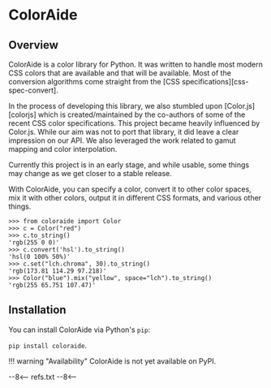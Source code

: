 # ColorAide

## Overview

ColorAide is a color library for Python. It was written to handle most modern CSS colors that are available and that
will be available. Most of the conversion algorithms come straight from the [CSS specifications][css-spec-convert].

In the process of developing this library, we also stumbled upon [Color.js][colorjs] which is created/maintained by the
co-authors of some of the recent CSS color specifications. This project became heavily influenced by Color.js. While our
aim was not to port that library, it did leave a clear impression on our API. We also leveraged the work related to
gamut mapping and color interpolation.

Currently this project is in an early stage, and while usable, some things may change as we get closer to a stable
release.

With ColorAide, you can specify a color, convert it to other color spaces, mix it with other colors, output it in
different CSS formats, and various other things.

```pycon3
>>> from coloraide import Color
>>> c = Color("red")
>>> c.to_string()
'rgb(255 0 0)'
>>> c.convert('hsl').to_string()
'hsl(0 100% 50%)'
>>> c.set("lch.chroma", 30).to_string()
'rgb(173.81 114.29 97.218)'
>>> Color("blue").mix("yellow", space="lch").to_string()
'rgb(255 65.751 107.47)'
```

## Installation

You can install ColorAide via Python's `pip`:

`pip install coloraide`.

!!! warning "Availability"
    ColorAide is not yet available on PyPI.

--8<--
refs.txt
--8<--
